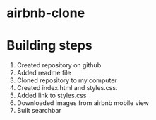 # airbnb-clone

# Building steps

1. Created repository on github
2. Added readme file
3. Cloned repository to my computer
4. Created index.html and styles.css.
5. Added link to styles.css
6. Downloaded images from airbnb mobile view
7. Built searchbar